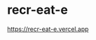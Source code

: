 # recr-eat-e
<a href="https://recr-eat-e.vercel.app" target="_blank">https://recr-eat-e.vercel.app<a/>
